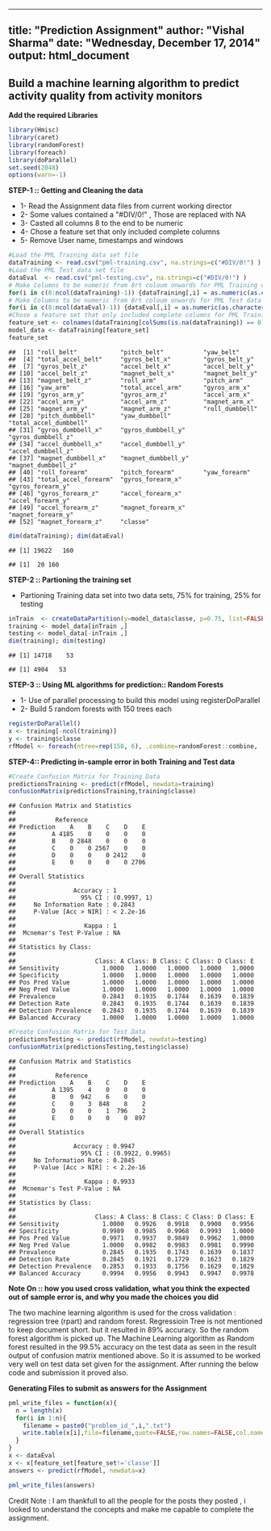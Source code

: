 ---
title: "Prediction Assignment"
author: "Vishal Sharma"
date: "Wednesday, December 17, 2014"
output: html_document
----------------------------

Build a machine learning algorithm to predict activity quality from activity monitors
-------------------------------------------------------------------------------------

**Add the required Libraries**


```r
library(Hmisc)
library(caret)
library(randomForest)
library(foreach)
library(doParallel)
set.seed(2048)
options(warn=-1)
```

**STEP-1 :: Getting and Cleaning the data**

- 1- Read the Assignment data files from current working director
- 2- Some values contained a "#DIV/0!" , Those are replaced with NA
- 3- Casted all columns 8 to the end to be numeric
- 4- Chose a feature set that only included complete columns
- 5- Remove User name, timestamps and windows



```r
#Load the PML Training data set file
dataTraining <- read.csv("pml-training.csv", na.strings=c("#DIV/0!") )
#Load the PML Test data set file
dataEval  <- read.csv("pml-testing.csv", na.strings=c("#DIV/0!") )
# Make Columns to be numeric from 8rt coloum onwards for PML Training data set file
for(i in c(8:ncol(dataTraining)-1)) {dataTraining[,i] = as.numeric(as.character(dataTraining[,i]))}
# Make Columns to be numeric from 8rt coloum onwards for PML Test data set file
for(i in c(8:ncol(dataEval)-1)) {dataEval[,i] = as.numeric(as.character(dataEval[,i]))}
#Chose a feature set that only included complete columns for PML Training data set file
feature_set <- colnames(dataTraining[colSums(is.na(dataTraining)) == 0])[-(1:7)]
model_data <- dataTraining[feature_set]
feature_set
```

```
##  [1] "roll_belt"            "pitch_belt"           "yaw_belt"            
##  [4] "total_accel_belt"     "gyros_belt_x"         "gyros_belt_y"        
##  [7] "gyros_belt_z"         "accel_belt_x"         "accel_belt_y"        
## [10] "accel_belt_z"         "magnet_belt_x"        "magnet_belt_y"       
## [13] "magnet_belt_z"        "roll_arm"             "pitch_arm"           
## [16] "yaw_arm"              "total_accel_arm"      "gyros_arm_x"         
## [19] "gyros_arm_y"          "gyros_arm_z"          "accel_arm_x"         
## [22] "accel_arm_y"          "accel_arm_z"          "magnet_arm_x"        
## [25] "magnet_arm_y"         "magnet_arm_z"         "roll_dumbbell"       
## [28] "pitch_dumbbell"       "yaw_dumbbell"         "total_accel_dumbbell"
## [31] "gyros_dumbbell_x"     "gyros_dumbbell_y"     "gyros_dumbbell_z"    
## [34] "accel_dumbbell_x"     "accel_dumbbell_y"     "accel_dumbbell_z"    
## [37] "magnet_dumbbell_x"    "magnet_dumbbell_y"    "magnet_dumbbell_z"   
## [40] "roll_forearm"         "pitch_forearm"        "yaw_forearm"         
## [43] "total_accel_forearm"  "gyros_forearm_x"      "gyros_forearm_y"     
## [46] "gyros_forearm_z"      "accel_forearm_x"      "accel_forearm_y"     
## [49] "accel_forearm_z"      "magnet_forearm_x"     "magnet_forearm_y"    
## [52] "magnet_forearm_z"     "classe"
```

```r
dim(dataTraining); dim(dataEval)
```

```
## [1] 19622   160
```

```
## [1]  20 160
```

**STEP-2 :: Partioning  the training set**
- Partioning Training data set into two data sets, 75% for training, 25% for testing


```r
inTrain  <- createDataPartition(y=model_data$classe, p=0.75, list=FALSE )
training <- model_data[inTrain ,]
testing <- model_data[-inTrain ,]
dim(training); dim(testing)
```

```
## [1] 14718    53
```

```
## [1] 4904   53
```
**STEP-3 :: Using ML algorithms for prediction:: Random Forests**

- 1- Use of parallel processing to build this model using registerDoParallel
- 2- Build 5 random forests with 150 trees each


```r
registerDoParallel()
x <- training[-ncol(training)]
y <- training$classe
rfModel <- foreach(ntree=rep(150, 6), .combine=randomForest::combine, .packages='randomForest') %dopar% {randomForest(x, y, ntree=ntree)                                                                                                        }
```

**STEP-4:: Predicting in-sample error in both Training and Test data**

```r
#Create Confusion Matrix for Training Data
predictionsTraining <- predict(rfModel, newdata=training)
confusionMatrix(predictionsTraining,training$classe)
```

```
## Confusion Matrix and Statistics
## 
##           Reference
## Prediction    A    B    C    D    E
##          A 4185    0    0    0    0
##          B    0 2848    0    0    0
##          C    0    0 2567    0    0
##          D    0    0    0 2412    0
##          E    0    0    0    0 2706
## 
## Overall Statistics
##                                      
##                Accuracy : 1          
##                  95% CI : (0.9997, 1)
##     No Information Rate : 0.2843     
##     P-Value [Acc > NIR] : < 2.2e-16  
##                                      
##                   Kappa : 1          
##  Mcnemar's Test P-Value : NA         
## 
## Statistics by Class:
## 
##                      Class: A Class: B Class: C Class: D Class: E
## Sensitivity            1.0000   1.0000   1.0000   1.0000   1.0000
## Specificity            1.0000   1.0000   1.0000   1.0000   1.0000
## Pos Pred Value         1.0000   1.0000   1.0000   1.0000   1.0000
## Neg Pred Value         1.0000   1.0000   1.0000   1.0000   1.0000
## Prevalence             0.2843   0.1935   0.1744   0.1639   0.1839
## Detection Rate         0.2843   0.1935   0.1744   0.1639   0.1839
## Detection Prevalence   0.2843   0.1935   0.1744   0.1639   0.1839
## Balanced Accuracy      1.0000   1.0000   1.0000   1.0000   1.0000
```

```r
#Create Confusion Matrix for Test Data
predictionsTesting <- predict(rfModel, newdata=testing)
confusionMatrix(predictionsTesting,testing$classe)
```

```
## Confusion Matrix and Statistics
## 
##           Reference
## Prediction    A    B    C    D    E
##          A 1395    4    0    0    0
##          B    0  942    6    0    0
##          C    0    3  848    8    2
##          D    0    0    1  796    2
##          E    0    0    0    0  897
## 
## Overall Statistics
##                                           
##                Accuracy : 0.9947          
##                  95% CI : (0.9922, 0.9965)
##     No Information Rate : 0.2845          
##     P-Value [Acc > NIR] : < 2.2e-16       
##                                           
##                   Kappa : 0.9933          
##  Mcnemar's Test P-Value : NA              
## 
## Statistics by Class:
## 
##                      Class: A Class: B Class: C Class: D Class: E
## Sensitivity            1.0000   0.9926   0.9918   0.9900   0.9956
## Specificity            0.9989   0.9985   0.9968   0.9993   1.0000
## Pos Pred Value         0.9971   0.9937   0.9849   0.9962   1.0000
## Neg Pred Value         1.0000   0.9982   0.9983   0.9981   0.9990
## Prevalence             0.2845   0.1935   0.1743   0.1639   0.1837
## Detection Rate         0.2845   0.1921   0.1729   0.1623   0.1829
## Detection Prevalence   0.2853   0.1933   0.1756   0.1629   0.1829
## Balanced Accuracy      0.9994   0.9956   0.9943   0.9947   0.9978
```
**Note On :: how you used cross validation, what you think the expected out of sample error is, and why you made the choices you did**

The two machine learning algorithm is used for the cross validation : regression tree (rpart) and random forest.
Regressioin Tree is not mentioned to keep document short. but it resulted in 89% accuracy. So 
the random forest algorithm is picked up.
The Machine Learning algorithm as Random forest resulted in the 99.5% accuracy on the test data as seen in the result output of confusion matrix mentioned above. So it is assumed to be worked very well on test data set given for the assignment. After running the below code and submission it proved also.


**Generating Files to submit as answers for the Assignment**

```r
pml_write_files = function(x){
  n = length(x)
  for(i in 1:n){
    filename = paste0("problem_id_",i,".txt")
    write.table(x[i],file=filename,quote=FALSE,row.names=FALSE,col.names=FALSE)
  }
}
x <- dataEval
x <- x[feature_set[feature_set!='classe']]
answers <- predict(rfModel, newdata=x)

pml_write_files(answers)
```
Credit Note : I am thankfull to all the people for the posts they posted ,  i looked to understand the concepts and make me capable to complete the assignment.

